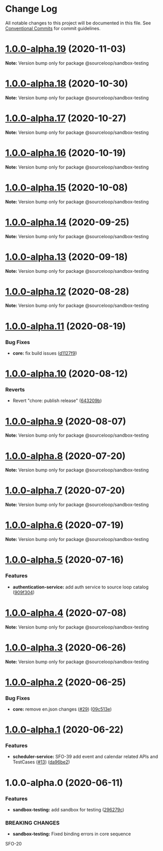 # Change Log

All notable changes to this project will be documented in this file.
See [Conventional Commits](https://conventionalcommits.org) for commit guidelines.

# [1.0.0-alpha.19](https://github.com/sourcefuse/loopback4-microservice-catalog/compare/@sourceloop/sandbox-testing@1.0.0-alpha.18...@sourceloop/sandbox-testing@1.0.0-alpha.19) (2020-11-03)

**Note:** Version bump only for package @sourceloop/sandbox-testing





# [1.0.0-alpha.18](https://github.com/sourcefuse/loopback4-microservice-catalog/compare/@sourceloop/sandbox-testing@1.0.0-alpha.17...@sourceloop/sandbox-testing@1.0.0-alpha.18) (2020-10-30)

**Note:** Version bump only for package @sourceloop/sandbox-testing





# [1.0.0-alpha.17](https://github.com/sourcefuse/loopback4-microservice-catalog/compare/@sourceloop/sandbox-testing@1.0.0-alpha.16...@sourceloop/sandbox-testing@1.0.0-alpha.17) (2020-10-27)

**Note:** Version bump only for package @sourceloop/sandbox-testing





# [1.0.0-alpha.16](https://github.com/sourcefuse/loopback4-microservice-catalog/compare/@sourceloop/sandbox-testing@1.0.0-alpha.15...@sourceloop/sandbox-testing@1.0.0-alpha.16) (2020-10-19)

**Note:** Version bump only for package @sourceloop/sandbox-testing





# [1.0.0-alpha.15](https://github.com/sourcefuse/loopback4-microservice-catalog/compare/@sourceloop/sandbox-testing@1.0.0-alpha.14...@sourceloop/sandbox-testing@1.0.0-alpha.15) (2020-10-08)

**Note:** Version bump only for package @sourceloop/sandbox-testing





# [1.0.0-alpha.14](https://github.com/sourcefuse/loopback4-microservice-catalog/compare/@sourceloop/sandbox-testing@1.0.0-alpha.13...@sourceloop/sandbox-testing@1.0.0-alpha.14) (2020-09-25)

**Note:** Version bump only for package @sourceloop/sandbox-testing





# [1.0.0-alpha.13](https://github.com/sourcefuse/loopback4-microservice-catalog/compare/@sourceloop/sandbox-testing@1.0.0-alpha.12...@sourceloop/sandbox-testing@1.0.0-alpha.13) (2020-09-18)

**Note:** Version bump only for package @sourceloop/sandbox-testing





# [1.0.0-alpha.12](https://github.com/sourcefuse/loopback4-microservice-catalog/compare/@sourceloop/sandbox-testing@1.0.0-alpha.11...@sourceloop/sandbox-testing@1.0.0-alpha.12) (2020-08-28)

**Note:** Version bump only for package @sourceloop/sandbox-testing





# [1.0.0-alpha.11](https://github.com/sourcefuse/loopback4-microservice-catalog/compare/@sourceloop/sandbox-testing@1.0.0-alpha.10...@sourceloop/sandbox-testing@1.0.0-alpha.11) (2020-08-19)


### Bug Fixes

* **core:** fix build issues ([d1127f9](https://github.com/sourcefuse/loopback4-microservice-catalog/commit/d1127f9567df6636e961bae821c5836f494dfbfd))





# [1.0.0-alpha.10](https://github.com/sourcefuse/loopback4-microservice-catalog/compare/@sourceloop/sandbox-testing@1.0.0-alpha.9...@sourceloop/sandbox-testing@1.0.0-alpha.10) (2020-08-12)


### Reverts

* Revert "chore: publish release" ([643209b](https://github.com/sourcefuse/loopback4-microservice-catalog/commit/643209b46d2611a696fed91bdc4a153bf8d24f96))





# [1.0.0-alpha.9](https://github.com/sourcefuse/loopback4-microservice-catalog/compare/@sourceloop/sandbox-testing@1.0.0-alpha.8...@sourceloop/sandbox-testing@1.0.0-alpha.9) (2020-08-07)

**Note:** Version bump only for package @sourceloop/sandbox-testing





# [1.0.0-alpha.8](https://github.com/sourcefuse/loopback4-microservice-catalog/compare/@sourceloop/sandbox-testing@1.0.0-alpha.7...@sourceloop/sandbox-testing@1.0.0-alpha.8) (2020-07-20)

**Note:** Version bump only for package @sourceloop/sandbox-testing





# [1.0.0-alpha.7](https://github.com/sourcefuse/loopback4-microservice-catalog/compare/@sourceloop/sandbox-testing@1.0.0-alpha.6...@sourceloop/sandbox-testing@1.0.0-alpha.7) (2020-07-20)

**Note:** Version bump only for package @sourceloop/sandbox-testing





# [1.0.0-alpha.6](https://github.com/sourcefuse/loopback4-microservice-catalog/compare/@sourceloop/sandbox-testing@1.0.0-alpha.5...@sourceloop/sandbox-testing@1.0.0-alpha.6) (2020-07-19)

**Note:** Version bump only for package @sourceloop/sandbox-testing





# [1.0.0-alpha.5](https://github.com/sourcefuse/loopback4-microservice-catalog/compare/@sourceloop/sandbox-testing@1.0.0-alpha.4...@sourceloop/sandbox-testing@1.0.0-alpha.5) (2020-07-16)


### Features

* **authentication-service:** add auth service to source loop catalog ([909f304](https://github.com/sourcefuse/loopback4-microservice-catalog/commit/909f304dc056a08cf0dfcfdbabe400ca6e1aa9ee))





# [1.0.0-alpha.4](https://github.com/sourcefuse/loopback4-microservice-catalog/compare/@sourceloop/sandbox-testing@1.0.0-alpha.3...@sourceloop/sandbox-testing@1.0.0-alpha.4) (2020-07-08)

**Note:** Version bump only for package @sourceloop/sandbox-testing





# [1.0.0-alpha.3](https://github.com/sourcefuse/loopback4-microservice-catalog/compare/@sourceloop/sandbox-testing@1.0.0-alpha.2...@sourceloop/sandbox-testing@1.0.0-alpha.3) (2020-06-26)

**Note:** Version bump only for package @sourceloop/sandbox-testing





# [1.0.0-alpha.2](https://github.com/sourcefuse/loopback4-microservice-catalog/compare/@sourceloop/sandbox-testing@1.0.0-alpha.1...@sourceloop/sandbox-testing@1.0.0-alpha.2) (2020-06-25)


### Bug Fixes

* **core:** remove en.json changes ([#29](https://github.com/sourcefuse/loopback4-microservice-catalog/issues/29)) ([09c513e](https://github.com/sourcefuse/loopback4-microservice-catalog/commit/09c513e2cb64dd6e61bc3f07a3a854a9afe3c5f4))





# [1.0.0-alpha.1](https://github.com/sourcefuse/loopback4-microservice-catalog/compare/@sourceloop/sandbox-testing@1.0.0-alpha.0...@sourceloop/sandbox-testing@1.0.0-alpha.1) (2020-06-22)


### Features

* **scheduler-service:** SFO-39 add event and calendar related APIs and TestCases ([#13](https://github.com/sourcefuse/loopback4-microservice-catalog/issues/13)) ([da96be2](https://github.com/sourcefuse/loopback4-microservice-catalog/commit/da96be20198de971a6c054cea30243e65fcc99a6))





# 1.0.0-alpha.0 (2020-06-11)


### Features

* **sandbox-testing:** add sandbox for testing ([296279c](https://github.com/sourcefuse/loopback4-microservice-catalog/commit/296279cbeeea2409d2959b48252c48b7891aea3c))


### BREAKING CHANGES

* **sandbox-testing:** Fixed binding errors in core sequence

SFO-20

